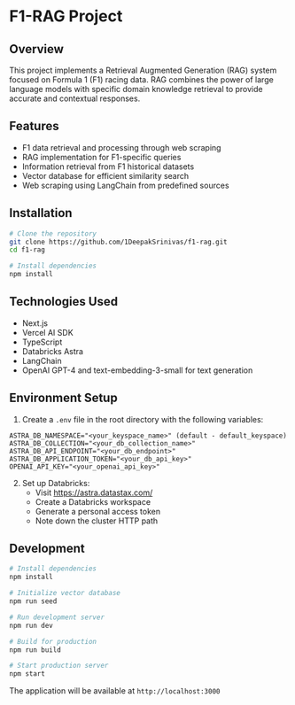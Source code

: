 # F1-RAG Project

## Overview

This project implements a Retrieval Augmented Generation (RAG) system focused on Formula 1 (F1) racing data. RAG combines the power of large language models with specific domain knowledge retrieval to provide accurate and contextual responses.

## Features

- F1 data retrieval and processing through web scraping
- RAG implementation for F1-specific queries
- Information retrieval from F1 historical datasets
- Vector database for efficient similarity search
- Web scraping using LangChain from predefined sources

## Installation

```bash
# Clone the repository
git clone https://github.com/1DeepakSrinivas/f1-rag.git
cd f1-rag

# Install dependencies
npm install
```

## Technologies Used

- Next.js
- Vercel AI SDK
- TypeScript
- Databricks Astra
- LangChain
- OpenAI GPT-4 and text-embedding-3-small for text generation

## Environment Setup

1. Create a `.env` file in the root directory with the following variables:

```env
ASTRA_DB_NAMESPACE="<your_keyspace_name>" (default - default_keyspace)
ASTRA_DB_COLLECTION="<your_db_collection_name>"
ASTRA_DB_API_ENDPOINT="<your_db_endpoint>"
ASTRA_DB_APPLICATION_TOKEN="<your_db_api_key>"
OPENAI_API_KEY="<your_openai_api_key>"
```

2. Set up Databricks:
   - Visit https://astra.datastax.com/
   - Create a Databricks workspace
   - Generate a personal access token
   - Note down the cluster HTTP path

## Development

```bash
# Install dependencies
npm install

# Initialize vector database
npm run seed

# Run development server
npm run dev

# Build for production
npm run build

# Start production server
npm start
```

The application will be available at `http://localhost:3000`
